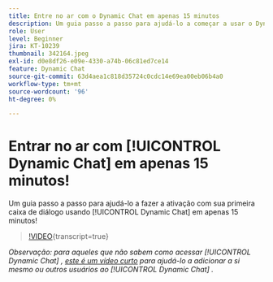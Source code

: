 ```yaml
---
title: Entre no ar com o Dynamic Chat em apenas 15 minutos
description: Um guia passo a passo para ajudá-lo a começar a usar o Dynamic Chat em apenas 15 minutos!
role: User
level: Beginner
jira: KT-10239
thumbnail: 342164.jpeg
exl-id: d0e8df26-e09e-4330-a74b-06c81ed7ce14
feature: Dynamic Chat
source-git-commit: 63d4aea1c818d35724c0cdc14e69ea00eb06b4a0
workflow-type: tm+mt
source-wordcount: '96'
ht-degree: 0%

---
```


# Entrar no ar com [!UICONTROL Dynamic Chat]  em apenas 15 minutos!

Um guia passo a passo para ajudá-lo a fazer a ativação com sua primeira caixa de diálogo usando [!UICONTROL Dynamic Chat]  em apenas 15 minutos!

>[!VIDEO](https://video.tv.adobe.com/v/342164/?quality=12&learn=on){transcript=true}

*Observação: para aqueles que não sabem como acessar [!UICONTROL Dynamic Chat] , [este é um vídeo curto](https://experienceleague.adobe.com/docs/marketo-learn/tutorials/dynamic-chat/user-management.html?lang=en) para ajudá-lo a adicionar a si mesmo ou outros usuários ao [!UICONTROL Dynamic Chat] .*
